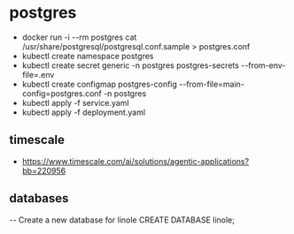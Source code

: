 # postgres

- docker run -i --rm postgres cat /usr/share/postgresql/postgresql.conf.sample > postgres.conf
- kubectl create namespace postgres
- kubectl create secret generic -n postgres postgres-secrets --from-env-file=.env
- kubectl create configmap postgres-config --from-file=main-config=postgres.conf -n postgres
- kubectl apply -f service.yaml
- kubectl apply -f deployment.yaml

## timescale
* https://www.timescale.com/ai/solutions/agentic-applications?bb=220956

## databases
-- Create a new database for linole 
CREATE DATABASE linole;